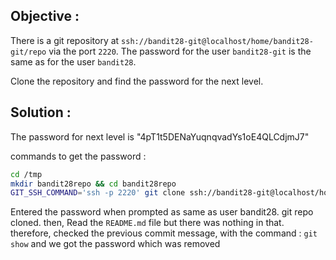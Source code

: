 ## Objective : 
There is a git repository at `ssh://bandit28-git@localhost/home/bandit28-git/repo` via the port `2220`. The password for the user `bandit28-git` is the same as for the user `bandit28`.

Clone the repository and find the password for the next level.

## Solution : 
The password for next level is "4pT1t5DENaYuqnqvadYs1oE4QLCdjmJ7"

commands to get the password : 
```bash
cd /tmp
mkdir bandit28repo && cd bandit28repo
GIT_SSH_COMMAND='ssh -p 2220' git clone ssh://bandit28-git@localhost/home/bandit28-git/repo
```
Entered the password when prompted as same as user bandit28. git repo cloned. then, Read the `README.md` file but there was nothing in that. therefore, 
checked the previous commit message, with the command : `git show` and we got the password which was removed 